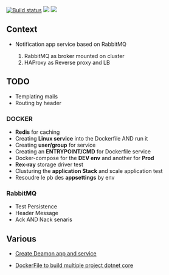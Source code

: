 ﻿[![Build status](https://ci.appveyor.com/api/projects/status/jskpfdwhep4s3b4r?svg=true)](https://ci.appveyor.com/project/Fazzani/synker2-0j10q)
[![](https://images.microbadger.com/badges/version/synker/broker.svg)](https://microbadger.com/images/synker/broker "Get your own version badge on microbadger.com")
[![](https://images.microbadger.com/badges/image/synker/broker.svg)](https://microbadger.com/images/synker/broker "Get your own image badge on microbadger.com")
## Context

- Notification app service based on RabbitMQ

    1. RabbitMQ as broker mounted on cluster
    2. HAProxy as Reverse proxy and LB

## TODO

- Templating mails
- Routing by header

### DOCKER
- **Redis** for caching
- Creating **Linux service** into the Dockerfile AND run it
- Creating **user/group** for service
- Creating an **ENTRYPOINT/CMD** for Dockerfile service
- Docker-compose for the **DEV env** and another for **Prod**
- **Rex-ray** storage driver test
- Clusturing the **application Stack** and scale application test
- Resoudre le pb des **appsettings** by env

### RabbitMQ

- Test Persistence 
- Header Message
- Ack AND Nack senaris

## Various
- [Create Deamon app and service](http://pmcgrath.net/running-a-simple-dotnet-core-linux-daemon)

- [DockerFile to build multiple project dotnet core](http://www.ben-morris.com/using-docker-to-build-and-deploy-net-core-console-applications/)

